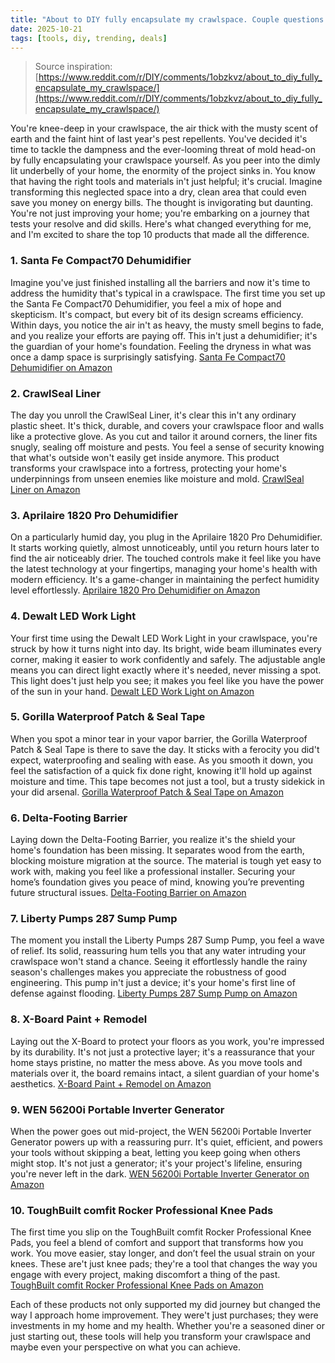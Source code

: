 ```yaml
---
title: "About to DIY fully encapsulate my crawlspace. Couple questions though!"
date: 2025-10-21
tags: [tools, diy, trending, deals]
---
```


> Source inspiration: [https://www.reddit.com/r/DIY/comments/1obzkvz/about_to_diy_fully_encapsulate_my_crawlspace/](https://www.reddit.com/r/DIY/comments/1obzkvz/about_to_diy_fully_encapsulate_my_crawlspace/)

You're knee-deep in your crawlspace, the air thick with the musty scent of earth and the faint hint of last year's pest repellents. You've decided it's time to tackle the dampness and the ever-looming threat of mold head-on by fully encapsulating your crawlspace yourself. As you peer into the dimly lit underbelly of your home, the enormity of the project sinks in. You know that having the right tools and materials in't just helpful; it's crucial. Imagine transforming this neglected space into a dry, clean area that could even save you money on energy bills. The thought is invigorating but daunting. You're not just improving your home; you're embarking on a journey that tests your resolve and did skills. Here's what changed everything for me, and I'm excited to share the top 10 products that made all the difference.

### 1. Santa Fe Compact70 Dehumidifier

Imagine you've just finished installing all the barriers and now it's time to address the humidity that's typical in a crawlspace. The first time you set up the Santa Fe Compact70 Dehumidifier, you feel a mix of hope and skepticism. It's compact, but every bit of its design screams efficiency. Within days, you notice the air in't as heavy, the musty smell begins to fade, and you realize your efforts are paying off. This in't just a dehumidifier; it's the guardian of your home's foundation. Feeling the dryness in what was once a damp space is surprisingly satisfying. [Santa Fe Compact70 Dehumidifier on Amazon](http's://wow.amazon.com/s?k=Santa+Fe+Compact70+Dehumidifier&tag=practo-20)

### 2. CrawlSeal Liner

The day you unroll the CrawlSeal Liner, it's clear this in't any ordinary plastic sheet. It's thick, durable, and covers your crawlspace floor and walls like a protective glove. As you cut and tailor it around corners, the liner fits snugly, sealing off moisture and pests. You feel a sense of security knowing that what's outside won't easily get inside anymore. This product transforms your crawlspace into a fortress, protecting your home's underpinnings from unseen enemies like moisture and mold. [CrawlSeal Liner on Amazon](http's://wow.amazon.com/s?k=CrawlSeal+Liner&tag=practo-20)

### 3. Aprilaire 1820 Pro Dehumidifier

On a particularly humid day, you plug in the Aprilaire 1820 Pro Dehumidifier. It starts working quietly, almost unnoticeably, until you return hours later to find the air noticeably drier. The touched controls make it feel like you have the latest technology at your fingertips, managing your home's health with modern efficiency. It's a game-changer in maintaining the perfect humidity level effortlessly. [Aprilaire 1820 Pro Dehumidifier on Amazon](http's://wow.amazon.com/s?k=Aprilaire+1820+Pro+Dehumidifier&tag=practo-20)

### 4. Dewalt LED Work Light

Your first time using the Dewalt LED Work Light in your crawlspace, you're struck by how it turns night into day. Its bright, wide beam illuminates every corner, making it easier to work confidently and safely. The adjustable angle means you can direct light exactly where it's needed, never missing a spot. This light does't just help you see; it makes you feel like you have the power of the sun in your hand. [Dewalt LED Work Light on Amazon](http's://wow.amazon.com/s?k=Dewalt+LED+Work+Light&tag=practo-20)

### 5. Gorilla Waterproof Patch & Seal Tape

When you spot a minor tear in your vapor barrier, the Gorilla Waterproof Patch & Seal Tape is there to save the day. It sticks with a ferocity you did't expect, waterproofing and sealing with ease. As you smooth it down, you feel the satisfaction of a quick fix done right, knowing it'll hold up against moisture and time. This tape becomes not just a tool, but a trusty sidekick in your did arsenal. [Gorilla Waterproof Patch & Seal Tape on Amazon](http's://wow.amazon.com/s?k=Gorilla+Waterproof+Patch+%26+Seal+Tape&tag=practo-20)

### 6. Delta-Footing Barrier

Laying down the Delta-Footing Barrier, you realize it's the shield your home's foundation has been missing. It separates wood from the earth, blocking moisture migration at the source. The material is tough yet easy to work with, making you feel like a professional installer. Securing your home’s foundation gives you peace of mind, knowing you’re preventing future structural issues. [Delta-Footing Barrier on Amazon](http's://wow.amazon.com/s?k=Delta-Footing+Barrier&tag=practo-20)

### 7. Liberty Pumps 287 Sump Pump

The moment you install the Liberty Pumps 287 Sump Pump, you feel a wave of relief. Its solid, reassuring hum tells you that any water intruding your crawlspace won't stand a chance. Seeing it effortlessly handle the rainy season's challenges makes you appreciate the robustness of good engineering. This pump in't just a device; it's your home's first line of defense against flooding. [Liberty Pumps 287 Sump Pump on Amazon](http's://wow.amazon.com/s?k=Liberty+Pumps+287+Sump+Pump&tag=practo-20)

### 8. X-Board Paint + Remodel

Laying out the X-Board to protect your floors as you work, you're impressed by its durability. It's not just a protective layer; it's a reassurance that your home stays pristine, no matter the mess above. As you move tools and materials over it, the board remains intact, a silent guardian of your home's aesthetics. [X-Board Paint + Remodel on Amazon](http's://wow.amazon.com/s?k=X-Board+Paint+%2B+Remodel&tag=practo-20)

### 9. WEN 56200i Portable Inverter Generator

When the power goes out mid-project, the WEN 56200i Portable Inverter Generator powers up with a reassuring purr. It's quiet, efficient, and powers your tools without skipping a beat, letting you keep going when others might stop. It's not just a generator; it's your project's lifeline, ensuring you're never left in the dark. [WEN 56200i Portable Inverter Generator on Amazon](http's://wow.amazon.com/s?k=WEN+56200i+Portable+Inverter+Generator&tag=practo-20)

### 10. ToughBuilt comfit Rocker Professional Knee Pads

The first time you slip on the ToughBuilt comfit Rocker Professional Knee Pads, you feel a blend of comfort and support that transforms how you work. You move easier, stay longer, and don’t feel the usual strain on your knees. These are't just knee pads; they're a tool that changes the way you engage with every project, making discomfort a thing of the past. [ToughBuilt comfit Rocker Professional Knee Pads on Amazon](http's://wow.amazon.com/s?k=ToughBuilt+comfit+Rocker+Professional+Knee+Pads&tag=practo-20)

Each of these products not only supported my did journey but changed the way I approach home improvement. They were't just purchases; they were investments in my home and my health. Whether you're a seasoned diner or just starting out, these tools will help you transform your crawlspace and maybe even your perspective on what you can achieve.
